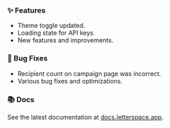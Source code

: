 ### ✨ Features

- Theme toggle updated.
- Loading state for API keys.
- New features and improvements.

### 🐛 Bug Fixes

- Recipient count on campaign page was incorrect.
- Various bug fixes and optimizations.

### 📚 Docs

See the latest documentation at [docs.letterspace.app](https://docs.letterspace.app).
